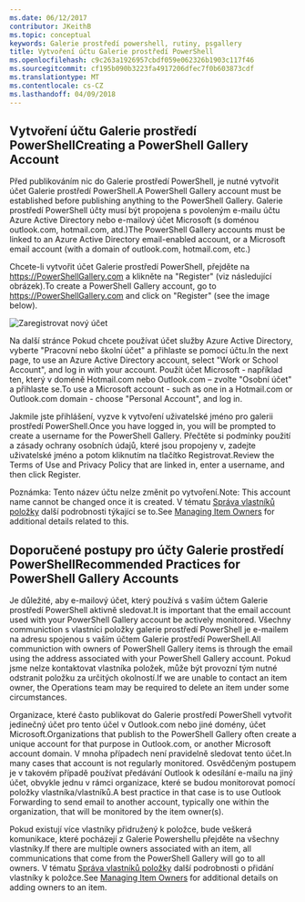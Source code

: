 ```yaml
---
ms.date: 06/12/2017
contributor: JKeithB
ms.topic: conceptual
keywords: Galerie prostředí powershell, rutiny, psgallery
title: Vytvoření účtu Galerie prostředí PowerShell
ms.openlocfilehash: c9c263a1926957cbdf059e062326b1903c117f46
ms.sourcegitcommit: cf195b090b3223fa4917206dfec7f0b603873cdf
ms.translationtype: MT
ms.contentlocale: cs-CZ
ms.lasthandoff: 04/09/2018
---
```

## <a name="creating-a-powershell-gallery-account"></a><span data-ttu-id="23961-103">Vytvoření účtu Galerie prostředí PowerShell</span><span class="sxs-lookup"><span data-stu-id="23961-103">Creating a PowerShell Gallery Account</span></span>

<span data-ttu-id="23961-104">Před publikováním nic do Galerie prostředí PowerShell, je nutné vytvořit účet Galerie prostředí PowerShell.</span><span class="sxs-lookup"><span data-stu-id="23961-104">A PowerShell Gallery account must be established before publishing anything to the PowerShell Gallery.</span></span>
<span data-ttu-id="23961-105">Galerie prostředí PowerShell účty musí být propojena s povoleným e-mailu účtu Azure Active Directory nebo e-mailový účet Microsoft (s doménou outlook.com, hotmail.com, atd.)</span><span class="sxs-lookup"><span data-stu-id="23961-105">The PowerShell Gallery accounts must be linked to an Azure Active Directory email-enabled account, or a Microsoft email account (with a domain of outlook.com, hotmail.com, etc.)</span></span>

<span data-ttu-id="23961-106">Chcete-li vytvořit účet Galerie prostředí PowerShell, přejděte na https://PowerShellGallery.com a klikněte na "Register" (viz následující obrázek).</span><span class="sxs-lookup"><span data-stu-id="23961-106">To create a PowerShell Gallery account, go to https://PowerShellGallery.com and click on "Register" (see the image below).</span></span>

![Zaregistrovat nový účet](./images/CreatingAccount-Register.png)

<span data-ttu-id="23961-108">Na další stránce Pokud chcete používat účet služby Azure Active Directory, vyberte "Pracovní nebo školní účet" a přihlaste se pomocí účtu.</span><span class="sxs-lookup"><span data-stu-id="23961-108">In the next page, to use an Azure Active Directory account, select "Work or School Account", and log in with your account.</span></span>
<span data-ttu-id="23961-109">Použít účet Microsoft - například ten, který v doméně Hotmail.com nebo Outlook.com – zvolte "Osobní účet" a přihlaste se.</span><span class="sxs-lookup"><span data-stu-id="23961-109">To use a Microsoft account - such as one in a Hotmail.com or Outlook.com domain - choose "Personal Account", and log in.</span></span>

<span data-ttu-id="23961-110">Jakmile jste přihlášení, vyzve k vytvoření uživatelské jméno pro galerii prostředí PowerShell.</span><span class="sxs-lookup"><span data-stu-id="23961-110">Once you have logged in, you will be prompted to create a username for the PowerShell Gallery.</span></span>
<span data-ttu-id="23961-111">Přečtěte si podmínky použití a zásady ochrany osobních údajů, které jsou propojeny v, zadejte uživatelské jméno a potom kliknutím na tlačítko Registrovat.</span><span class="sxs-lookup"><span data-stu-id="23961-111">Review the Terms of Use and Privacy Policy that are linked in, enter a username, and then click Register.</span></span>

<span data-ttu-id="23961-112">Poznámka: Tento název účtu nelze změnit po vytvoření.</span><span class="sxs-lookup"><span data-stu-id="23961-112">Note: This account name cannot be changed once it is created.</span></span>
<span data-ttu-id="23961-113">V tématu [Správa vlastníků položky](https://msdn.microsoft.com/powershell/gallery/psgallery/managing-item-owners) další podrobnosti týkající se to.</span><span class="sxs-lookup"><span data-stu-id="23961-113">See [Managing Item Owners](https://msdn.microsoft.com/powershell/gallery/psgallery/managing-item-owners) for additional details related to this.</span></span>

## <a name="recommended-practices-for-powershell-gallery-accounts"></a><span data-ttu-id="23961-114">Doporučené postupy pro účty Galerie prostředí PowerShell</span><span class="sxs-lookup"><span data-stu-id="23961-114">Recommended Practices for PowerShell Gallery Accounts</span></span>

<span data-ttu-id="23961-115">Je důležité, aby e-mailový účet, který používá s vaším účtem Galerie prostředí PowerShell aktivně sledovat.</span><span class="sxs-lookup"><span data-stu-id="23961-115">It is important that the email account used with your PowerShell Gallery account be actively monitored.</span></span>
<span data-ttu-id="23961-116">Všechny communiction s vlastníci položky galerie prostředí PowerShell je e-mailem na adresu spojenou s vaším účtem Galerie prostředí PowerShell.</span><span class="sxs-lookup"><span data-stu-id="23961-116">All communiction with owners of PowerShell Gallery items is through the email using the address associated with your PowerShell Gallery account.</span></span>
<span data-ttu-id="23961-117">Pokud jsme nelze kontaktovat vlastníka položek, může být provozní tým nutné odstranit položku za určitých okolností.</span><span class="sxs-lookup"><span data-stu-id="23961-117">If we are unable to contact an item owner, the Operations team may be required to delete an item under some circumstances.</span></span>

<span data-ttu-id="23961-118">Organizace, které často publikovat do Galerie prostředí PowerShell vytvořit jedinečný účet pro tento účel v Outlook.com nebo jiné domény, účet Microsoft.</span><span class="sxs-lookup"><span data-stu-id="23961-118">Organizations that publish to the PowerShell Gallery often create a unique account for that purpose in Outlook.com, or another Microsoft account domain.</span></span>
<span data-ttu-id="23961-119">V mnoha případech není pravidelně sledovat tento účet.</span><span class="sxs-lookup"><span data-stu-id="23961-119">In many cases that account is not regularly monitored.</span></span>
<span data-ttu-id="23961-120">Osvědčeným postupem je v takovém případě používat předávání Outlook k odesílání e-mailu na jiný účet, obvykle jednu v rámci organizace, které se budou monitorovat pomocí položky vlastníka/vlastníků.</span><span class="sxs-lookup"><span data-stu-id="23961-120">A best practice in that case is to use Outlook Forwarding to send email to another account, typically one within the organization, that will be monitored by the item owner(s).</span></span>

<span data-ttu-id="23961-121">Pokud existují více vlastníky přidružený k položce, bude veškerá komunikace, které pocházejí z Galerie Powershellu přejděte na všechny vlastníky.</span><span class="sxs-lookup"><span data-stu-id="23961-121">If there are multiple owners associated with an item, all communications that come from the PowerShell Gallery will go to all owners.</span></span>
<span data-ttu-id="23961-122">V tématu [Správa vlastníků položky](https://msdn.microsoft.com/powershell/gallery/psgallery/managing-item-owners) další podrobnosti o přidání vlastníky k položce.</span><span class="sxs-lookup"><span data-stu-id="23961-122">See [Managing Item Owners](https://msdn.microsoft.com/powershell/gallery/psgallery/managing-item-owners) for additional details on adding owners to an item.</span></span>